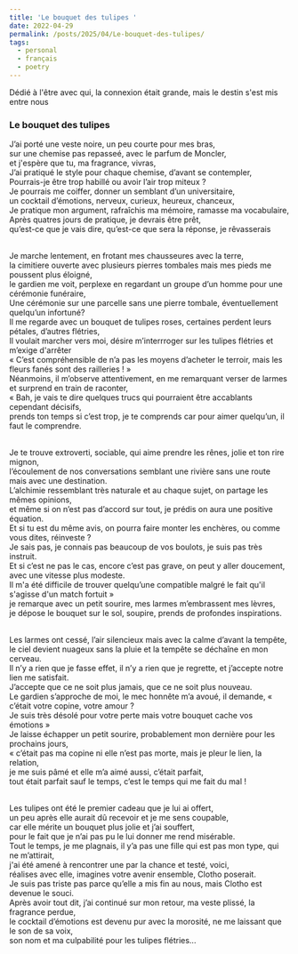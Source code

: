 ```yaml
---
title: 'Le bouquet des tulipes '
date: 2022-04-29
permalink: /posts/2025/04/Le-bouquet-des-tulipes/
tags:
  - personal
  - français
  - poetry
---
```


Dédié à l'être avec qui, la connexion était grande, mais le destin s'est mis entre nous
### Le bouquet des tulipes

J’ai porté une veste noire, un peu courte pour mes bras,  
sur une chemise pas repasseé, avec le parfum de Moncler, <br>
et j'espère que tu, ma fragrance, vivras, <br>
J’ai pratiqué le style pour chaque chemise, d’avant se contempler, <br> 
Pourrais-je être trop habillé ou avoir l’air trop miteux ? <br>
Je pourrais me coiffer, donner un semblant d’un universitaire, <br>
un cocktail d’émotions, nerveux, curieux, heureux, chanceux,  <br>
Je pratique mon argument, rafraîchis ma mémoire, ramasse ma vocabulaire, <br> 
Après quatres jours de pratique, je devrais être prêt, <br>
qu’est-ce que je vais dire, qu’est-ce que sera la réponse, je rêvasserais <br> <br> 

Je marche lentement, en frotant mes chausseures avec la terre, <br>
la cimitiere ouverte avec plusieurs pierres tombales mais mes pieds me poussent plus éloigné, <br>
le gardien me voit, perplexe en regardant un groupe d’un homme pour une cérémonie funéraire, <br>
Une cérémonie sur une parcelle sans une pierre tombale, éventuellement quelqu’un infortuné? <br>
Il me regarde avec un bouquet de tulipes roses, certaines perdent leurs pétales, d’autres flétries, <br> 
Il voulait marcher vers moi, désire m’interrroger sur les tulipes flétries et m’exige d'arrêter <br>
« C’est compréhensible de n’a pas les moyens d’acheter le terroir, mais les fleurs fanés sont des railleries ! » <br>
Néanmoins, il m’observe attentivement, en me remarquant verser de larmes et surprend en train de raconter, <br>
« Bah, je vais te dire quelques trucs qui pourraient être accablants cependant décisifs, <br>
prends ton temps si c’est trop, je te comprends car pour aimer quelqu’un, il faut le comprendre. <br> <br>

Je te trouve extroverti, sociable, qui aime prendre les rênes, jolie et ton rire mignon, <br>
l’écoulement de nos conversations semblant une rivière sans une route mais avec une destination. <br> 
L’alchimie ressemblant très naturale et au chaque sujet, on partage les mêmes opinions, <br>
et même si on n’est pas d’accord sur tout, je prédis on aura une positive équation. <br>
Et si tu est du même avis, on pourra faire monter les enchères, ou comme vous dites, réinveste ? <br> 
Je sais pas, je connais pas beaucoup de vos boulots, je suis pas très instruit. <br>
Et si c’est ne pas le cas, encore c’est pas grave, on peut y aller doucement, avec une vitesse plus modeste. <br> 
Il m'a été difficile de trouver quelqu’une compatible malgré le fait qu'il s'agisse d'un match fortuit » <br>
je remarque avec un petit sourire, mes larmes m’embrassent mes lèvres, <br>
je dépose le bouquet sur le sol, soupire, prends de profondes inspirations. <br> <br> 

Les larmes ont cessé, l’air silencieux mais avec la calme d’avant la tempête, <br>
le ciel devient nuageux sans la pluie et la tempête se déchaîne en mon cerveau. <br>
Il n’y a rien que je fasse effet, il n’y a rien que je regrette, et j’accepte notre lien me satisfait. <br> 
J’accepte que ce ne soit plus jamais, que ce ne soit plus nouveau. <br>
Le gardien s’approche de moi, le mec honnête m’a avoué, il demande, «  c’était votre copine, votre amour ? <br> 
Je suis très désolé pour votre perte mais votre bouquet cache vos émotions » <br>
Je laisse échapper un petit sourire, probablement mon dernière pour les prochains jours, <br> 
« c’était pas ma copine ni elle n’est pas morte, mais je pleur le lien, la relation,  <br>
je me suis pâmé et elle m’a aimé aussi, c’était parfait, <br>
tout était parfait sauf le temps, c’est le temps qui me fait du mal ! <br> <br> 

Les tulipes ont été le premier cadeau que je lui ai offert, <br>
un peu après elle aurait dû recevoir et je me sens coupable, <br>
car elle mérite un bouquet plus jolie et j’ai souffert, <br>
pour le fait que je n’ai pas pu le lui donner me rend misérable. <br> 
Tout le temps, je me plagnais, il y’a pas une fille qui est pas mon type, qui ne m’attirait, <br> 
j'ai été amené à rencontrer une par la chance et testé, voici, <br>
réalises avec elle, imagines votre avenir ensemble, Clotho poserait. <br> 
Je suis pas triste pas parce qu’elle a mis fin au nous, mais Clotho est devenue le souci. <br> 
Après avoir tout dit, j’ai continué sur mon retour, ma veste plissé, la fragrance perdue, <br>
le cocktail d’émotions est devenu pur avec la morosité, ne me laissant que le son de sa voix, <br>
son nom et ma culpabilité pour les tulipes flétries...  <br>
